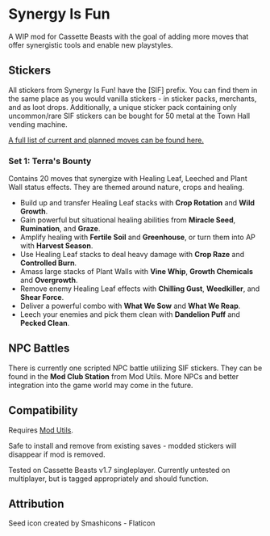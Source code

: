 # Synergy Is Fun

A WIP mod for Cassette Beasts with the goal of adding more moves that offer synergistic tools and enable new playstyles.

## Stickers

All stickers from Synergy Is Fun! have the [SIF] prefix. You can find them in the same place as you would vanilla stickers - in sticker packs, merchants, and as loot drops. Additionally, a unique sticker pack containing only uncommon/rare SIF stickers can be bought for 50 metal at the Town Hall vending machine.

[A full list of current and planned moves can be found here.](https://docs.google.com/spreadsheets/d/1PVAPvS1KH769mgNRmwgXxsUbR0ZPkDBSG3a3ASYxYGo/edit?usp=sharing)

### Set 1: Terra's Bounty

Contains 20 moves that synergize with Healing Leaf, Leeched and Plant Wall status effects. They are themed around nature, crops and healing.

- Build up and transfer Healing Leaf stacks with **Crop Rotation** and **Wild Growth**.
- Gain powerful but situational healing abilities from **Miracle Seed**, **Rumination**, and **Graze**.
- Amplify healing with **Fertile Soil** and **Greenhouse**, or turn them into AP with **Harvest Season**.
- Use Healing Leaf stacks to deal heavy damage with **Crop Raze** and **Controlled Burn**.
- Amass large stacks of Plant Walls with **Vine Whip**, **Growth Chemicals** and **Overgrowth**.
- Remove enemy Healing Leaf effects with **Chilling Gust**, **Weedkiller**, and **Shear Force**.
- Deliver a powerful combo with **What We Sow** and **What We Reap**.
- Leech your enemies and pick them clean with **Dandelion Puff** and **Pecked Clean**.

## NPC Battles

There is currently one scripted NPC battle utilizing SIF stickers. They can be found in the **Mod Club Station** from Mod Utils. More NPCs and better integration into the game world may come in the future.

## Compatibility

Requires [Mod Utils](https://github.com/Yukitty/CassetteBeasts-modutils).

Safe to install and remove from existing saves - modded stickers will disappear if mod is removed.

Tested on Cassette Beasts v1.7 singleplayer. Currently untested on multiplayer, but is tagged appropriately and should function.


## Attribution
Seed icon created by Smashicons - Flaticon
